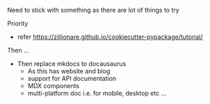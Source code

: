 

Need to stick with something as there are lot of things to try

Priority
+ refer https://zillionare.github.io/cookiecutter-pypackage/tutorial/

Then ...
+ Then replace mkdocs to docausaurus
  + As this has website and blog
  + support for API documentation
  + MDX components
  + multi-platform doc i.e. for mobile, desktop etc ...
